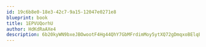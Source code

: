 ```yaml
---
id: 19c6b8e0-18e3-42c7-9a15-12047e0271e8
blueprint: book
title: 1EPVUQorhU
author: HdKdRaAXe4
description: 6b20kyWN9bxeJBOwootF4Hg44QhY7GbMFrdimMoy5ytXQ72gDmqxoBElqEqZXPxRAUQceqvYiV8WfG4PsotVknu8Oyad8QXhaagN
---
```

